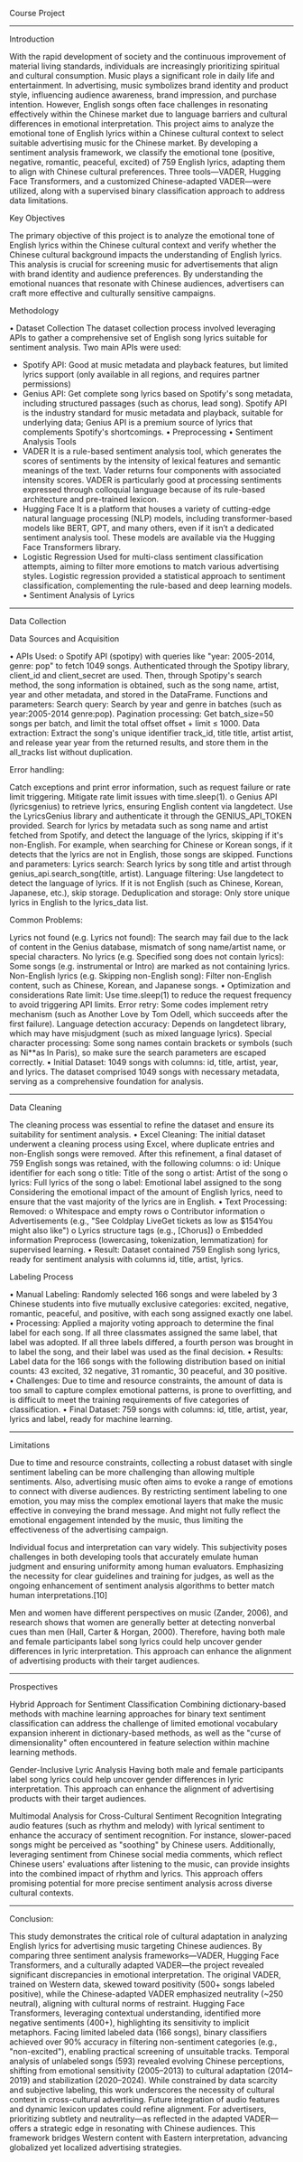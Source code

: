 Course Project
________________________________________
Introduction

With the rapid development of society and the continuous improvement of material living standards, individuals are increasingly prioritizing spiritual and cultural consumption. Music plays a significant role in daily life and entertainment. In advertising, music symbolizes brand identity and product style, influencing audience awareness, brand impression, and purchase intention. However, English songs often face challenges in resonating effectively within the Chinese market due to language barriers and cultural differences in emotional interpretation.
This project aims to analyze the emotional tone of English lyrics within a Chinese cultural context to select suitable advertising music for the Chinese market. By developing a sentiment analysis framework, we classify the emotional tone (positive, negative, romantic, peaceful, excited) of 759 English lyrics, adapting them to align with Chinese cultural preferences. Three tools—VADER, Hugging Face Transformers, and a customized Chinese-adapted VADER—were utilized, along with a supervised binary classification approach to address data limitations.

Key Objectives

The primary objective of this project is to analyze the emotional tone of English lyrics within the Chinese cultural context and verify whether the Chinese cultural background impacts the understanding of English lyrics. This analysis is crucial for screening music for advertisements that align with brand identity and audience preferences. By understanding the emotional nuances that resonate with Chinese audiences, advertisers can craft more effective and culturally sensitive campaigns.

Methodology

•	Dataset Collection
The dataset collection process involved leveraging APIs to gather a comprehensive set of English song lyrics suitable for sentiment analysis. Two main APIs were used:
- Spotify API:
Good at music metadata and playback features, but limited lyrics support (only available in all regions, and requires partner permissions)
- Genius API: 
Get complete song lyrics based on Spotify's song metadata, including structured passages (such as chorus, lead song). 
Spotify API is the industry standard for music metadata and playback, suitable for underlying data; Genius API is a premium source of lyrics that complements Spotify's shortcomings.
•	Preprocessing
•	Sentiment Analysis Tools
- VADER
It is a rule-based sentiment analysis tool, which generates the scores of sentiments by the intensity of lexical features and semantic meanings of the text. Vader returns four components with associated intensity scores.
VADER is particularly good at processing sentiments expressed through colloquial language because of its rule-based architecture and pre-trained lexicon.
- Hugging Face
It is a platform that houses a variety of cutting-edge natural language processing (NLP) models, including transformer-based models like BERT, GPT, and many others, even if it isn’t a dedicated sentiment analysis tool. These models are available via the Hugging Face Transformers library.
- Logistic Regression
	Used for multi-class sentiment classification attempts, aiming to filter more emotions to match various advertising styles. Logistic regression provided a statistical approach to sentiment classification, complementing the rule-based and deep learning models.
•	Sentiment Analysis of Lyrics
________________________________________
Data Collection

Data Sources and Acquisition

•	APIs Used: 
o	Spotify API (spotipy) with queries like "year: 2005-2014, genre: pop" to fetch 1049 songs. 
Authenticated through the Spotipy library, client_id and client_secret are used. Then, through Spotipy's search method, the song information is obtained, such as the song name, artist, year and other metadata, and stored in the DataFrame.
Functions and parameters:
Search query: Search by year and genre in batches (such as year:2005-2014 genre:pop).
Pagination processing: Get batch_size=50 songs per batch, and limit the total offset offset + limit ≤ 1000.
Data extraction: Extract the song's unique identifier track_id, title title, artist artist, and release year year from the returned results, and store them in the all_tracks list without duplication.

Error handling:

Catch exceptions and print error information, such as request failure or rate limit triggering. Mitigate rate limit issues with time.sleep(1).
o	Genius API (lyricsgenius) to retrieve lyrics, ensuring English content via langdetect.
Use the LyricsGenius library and authenticate it through the GENIUS_API_TOKEN provided. Search for lyrics by metadata such as song name and artist fetched from Spotify, and detect the language of the lyrics, skipping if it's non-English. For example, when searching for Chinese or Korean songs, if it detects that the lyrics are not in English, those songs are skipped.
Functions and parameters:
Lyrics search: Search lyrics by song title and artist through genius_api.search_song(title, artist).
Language filtering: Use langdetect to detect the language of lyrics. If it is not English (such as Chinese, Korean, Japanese, etc.), skip storage.
Deduplication and storage: Only store unique lyrics in English to the lyrics_data list.

Common Problems:

Lyrics not found (e.g. Lyrics not found): The search may fail due to the lack of content in the Genius database, mismatch of song name/artist name, or special characters.
No lyrics (e.g. Specified song does not contain lyrics): Some songs (e.g. instrumental or Intro) are marked as not containing lyrics.
Non-English lyrics (e.g. Skipping non-English song): Filter non-English content, such as Chinese, Korean, and Japanese songs.
•	Optimization and considerations
Rate limit: Use time.sleep(1) to reduce the request frequency to avoid triggering API limits.
Error retry: Some codes implement retry mechanism (such as Another Love by Tom Odell, which succeeds after the first failure).
Language detection accuracy: Depends on langdetect library, which may have misjudgment (such as mixed language lyrics).
Special character processing: Some song names contain brackets or symbols (such as Ni**as In Paris), so make sure the search parameters are escaped correctly.
•	Initial Dataset: 1049 songs with columns: id, title, artist, year, and lyrics.
The dataset comprised 1049 songs with necessary metadata, serving as a comprehensive foundation for analysis.
________________________________________
Data Cleaning

The cleaning process was essential to refine the dataset and ensure its suitability for sentiment analysis.
•	Excel Cleaning: The initial dataset underwent a cleaning process using Excel, where duplicate entries and non-English songs were removed. After this refinement, a final dataset of 759 English songs was retained, with the following columns:
o	id: Unique identifier for each song
o	title: Title of the song
o	artist: Artist of the song
o	lyrics: Full lyrics of the song
o	label: Emotional label assigned to the song
Considering the emotional impact of the amount of English lyrics, need to ensure that the vast majority of the lyrics are in English.
•	Text Processing: 
Removed:
o	Whitespace and empty rows
o	Contributor information
o	Advertisements (e.g., "See Coldplay LiveGet tickets as low as $154You might also like")
o	Lyrics structure tags (e.g., [Chorus])
o	Embedded information
Preprocess (lowercasing, tokenization, lemmatization) for supervised learning.
•	Result: Dataset contained 759 English song lyrics, ready for sentiment analysis with columns id, title, artist, lyrics.

Labeling Process

•	Manual Labeling: Randomly selected 166 songs and were labeled by 3 Chinese students into five mutually exclusive categories: excited, negative, romantic, peaceful, and positive, with each song assigned exactly one label.
•	Processing: Applied a majority voting approach to determine the final label for each song. 
If all three classmates assigned the same label, that label was adopted. 
If all three labels differed, a fourth person was brought in to label the song, and their label was used as the final decision.
•	Results: Label data for the 166 songs with the following distribution based on initial counts: 43 excited, 32 negative, 31 romantic, 30 peaceful, and 30 positive.
•	Challenges: Due to time and resource constraints, the amount of data is too small to capture complex emotional patterns, is prone to overfitting, and is difficult to meet the training requirements of five categories of classification.
•	Final Dataset: 759 songs with columns: id, title, artist, year, lyrics and label, ready for machine learning.
________________________________________
Limitations

Due to time and resource constraints, collecting a robust dataset with single sentiment labeling can be more challenging than allowing multiple sentiments. Also, advertising music often aims to evoke a range of emotions to connect with diverse audiences. By restricting sentiment labeling to one emotion, you may miss the complex emotional layers that make the music effective in conveying the brand message. And might not fully reflect the emotional engagement intended by the music, thus limiting the effectiveness of the advertising campaign.

Individual focus and interpretation can vary widely. This subjectivity poses challenges in both developing tools that accurately emulate human judgment and ensuring uniformity among human evaluators. Emphasizing the necessity for clear guidelines and training for judges, as well as the ongoing enhancement of sentiment analysis algorithms to better match human interpretations.[10]

Men and women have different perspectives on music (Zander, 2006), and research shows that women are generally better at detecting nonverbal cues than men (Hall, Carter & Horgan, 2000). Therefore, having both male and female participants label song lyrics could help uncover gender differences in lyric interpretation. This approach can enhance the alignment of advertising products with their target audiences. 
________________________________________
Prospectives

Hybrid Approach for Sentiment Classification
Combining dictionary-based methods with machine learning approaches for binary text sentiment classification can address the challenge of limited emotional vocabulary expansion inherent in dictionary-based methods, as well as the "curse of dimensionality" often encountered in feature selection within machine learning methods.

Gender-Inclusive Lyric Analysis
Having both male and female participants label song lyrics could help uncover gender differences in lyric interpretation. This approach can enhance the alignment of advertising products with their target audiences.

Multimodal Analysis for Cross-Cultural Sentiment Recognition
Integrating audio features (such as rhythm and melody) with lyrical sentiment to enhance the accuracy of sentiment recognition. For instance, slower-paced songs might be perceived as "soothing" by Chinese users. 
Additionally, leveraging sentiment from Chinese social media comments, which reflect Chinese users' evaluations after listening to the music, can provide insights into the combined impact of rhythm and lyrics. This approach offers promising potential for more precise sentiment analysis across diverse cultural contexts.

________________________________________
Conclusion:

This study demonstrates the critical role of cultural adaptation in analyzing English lyrics for advertising music targeting Chinese audiences. By comparing three sentiment analysis frameworks—VADER, Hugging Face Transformers, and a culturally adapted VADER—the project revealed significant discrepancies in emotional interpretation. The original VADER, trained on Western data, skewed toward positivity (500+ songs labeled positive), while the Chinese-adapted VADER emphasized neutrality (~250 neutral), aligning with cultural norms of restraint. Hugging Face Transformers, leveraging contextual understanding, identified more negative sentiments (400+), highlighting its sensitivity to implicit metaphors.
Facing limited labeled data (166 songs), binary classifiers achieved over 90% accuracy in filtering non-sentiment categories (e.g., "non-excited"), enabling practical screening of unsuitable tracks. Temporal analysis of unlabeled songs (593) revealed evolving Chinese perceptions, shifting from emotional sensitivity (2005–2013) to cultural adaptation (2014–2019) and stabilization (2020–2024).
While constrained by data scarcity and subjective labeling, this work underscores the necessity of cultural context in cross-cultural advertising. Future integration of audio features and dynamic lexicon updates could refine alignment. For advertisers, prioritizing subtlety and neutrality—as reflected in the adapted VADER—offers a strategic edge in resonating with Chinese audiences. This framework bridges Western content with Eastern interpretation, advancing globalized yet localized advertising strategies.
